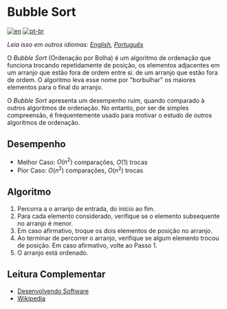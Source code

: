 # Bubble Sort

[![en](https://img.shields.io/badge/lang-en-red.svg)](./README.md) [![pt-br](https://img.shields.io/badge/lang-pt--br-green.svg)](README.pt-br.md)

_Leia isso em outros idiomas: [English](README.md), [Português](README.pt-br.md)_

O _Bubble Sort_ (Ordenação por Bolha) é um algoritmo de ordenação que funciona
trocando repetidamente de posição, os elementos adjacentes em um arranjo que
estão fora de ordem entre si.  de um arranjo que estão fora de ordem. O
algoritmo leva esse nome por "borbulhar" os maiores elementos para o final do
arranjo.

O _Bubble Sort_ apresenta um desempenho ruim, quando comparado à outros
algoritmos de ordenação. No entanto, por ser de simples compreensão, é
frequentemente usado para motivar o estudo de outros algoritmos de ordenação.

## Desempenho

- Melhor Caso: $O(n^2)$ comparações, $O(1)$ trocas
- Pior Caso: $O(n^2)$ comparações, $O(n^2)$ trocas

## Algoritmo

1. Percorra a o arranjo de entrada, do início ao fim.
2. Para cada elemento considerado, verifique se o elemento subsequente no
arranjo é menor.
3. Em caso afirmativo, troque os dois elementos de posição no arranjo.
4. Ao terminar de percorrer o arranjo, verifique se algum elemento trocou de
posição. Em caso afirmativo, volte ao Passo 1.
5. O arranjo está ordenado.

## Leitura Complementar

- [Desenvolvendo Software](http://desenvolvendosoftware.com.br/algoritmos/ordenacao/bubble-sort.html)
- [Wikipedia](https://pt.wikipedia.org/wiki/Bubble_sort)
